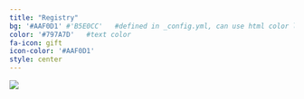 ```yaml
---
title: "Registry"
bg: '#AAF0D1' #'B5E0CC'   #defined in _config.yml, can use html color like '#0fbfcf'
color: '#797A7D'   #text color
fa-icon: gift
icon-color: '#AAF0D1'
style: center
---
```


[<img src="/img/amazon_registry_logo.png">](http://www.amazon.com/registry/wedding/328SXL3OBE5I3)